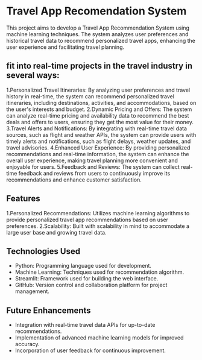 # Travel App Recomendation System
This project aims to develop a Travel App Recommendation System using machine learning techniques. The system analyzes user preferences and historical travel data to recommend personalized travel apps, enhancing the user experience and facilitating travel planning.

## fit into real-time projects in the travel industry in several ways:
1.Personalized Travel Itineraries: By analyzing user preferences and travel history in real-time, the system can recommend personalized travel itineraries, including destinations, activities, and accommodations, based on the user's interests and budget.
2.Dynamic Pricing and Offers: The system can analyze real-time pricing and availability data to recommend the best deals and offers to users, ensuring they get the most value for their money.
3.Travel Alerts and Notifications: By integrating with real-time travel data sources, such as flight and weather APIs, the system can provide users with timely alerts and notifications, such as flight delays, weather updates, and travel advisories.
4.Enhanced User Experience: By providing personalized recommendations and real-time information, the system can enhance the overall user experience, making travel planning more convenient and enjoyable for users.
5.Feedback and Reviews: The system can collect real-time feedback and reviews from users to continuously improve its recommendations and enhance customer satisfaction.

## Features
1.Personalized Recommendations: Utilizes machine learning algorithms to provide personalized travel app recommendations based on user preferences.
2.Scalability: Built with scalability in mind to accommodate a large user base and growing travel data.

## Technologies Used
- Python: Programming language used for development.
- Machine Learning: Techniques used for recommendation algorithm.
- Streamlit: Framework used for building the web interface.
- GitHub: Version control and collaboration platform for project management.


## Future Enhancements
- Integration with real-time travel data APIs for up-to-date recommendations.
- Implementation of advanced machine learning models for improved accuracy.
- Incorporation of user feedback for continuous improvement.

